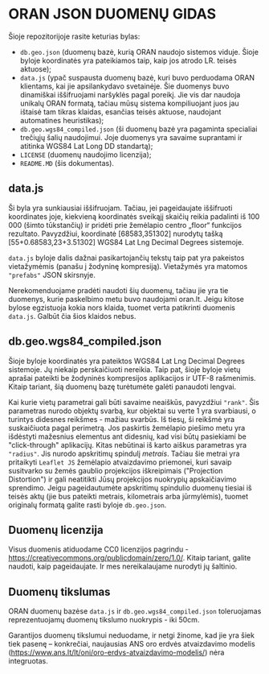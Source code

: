 ORAN JSON DUOMENŲ GIDAS
=======================

Šioje repozitorijoje rasite keturias bylas:
- `db.geo.json` (duomenų bazė, kurią ORAN naudojo sistemos viduje. Šioje byloje koordinatės yra pateikiamos taip, kaip jos atrodo LR. teisės aktuose);
- `data.js` (ypač suspausta duomenų bazė, kuri buvo perduodama ORAN klientams, kai jie apsilankydavo svetainėje. Šie duomenys buvo dinamiškai iššifruojami naršyklės pagal poreikį. Jie vis dar naudoja unikalų ORAN formatą, tačiau mūsų sistema kompiliuojant juos jau ištaisė tam tikras klaidas, esančias teisės aktuose, naudojant automatines heuristikas);
- `db.geo.wgs84_compiled.json` (ši duomenų bazė yra pagaminta specialiai trečiųjų šalių naudojimui. Joje duomenys yra savaime suprantami ir atitinka WGS84 Lat Long DD standartą);
- `LICENSE` (duomenų naudojimo licenzija);
- `README.MD` (šis dokumentas).

## data.js
Ši byla yra sunkiausiai iššifruojam. Tačiau, jei pageidaujate iššifruoti koordinates joje, kiekvieną koordinatės sveikąjį skaičių reikia padalinti iš 100 000 (šimto tūkstančių) ir pridėti prie žemėlapio centro „floor“ funkcijos rezultato. Pavyzdžiui, koordinatė [68583,351302] nurodytų tašką [55+0.68583,23+3.51302] WGS84 Lat Lng Decimal Degrees sistemoje.

`data.js` byloje dalis dažnai pasikartojančių tekstų taip pat yra pakeistos vietažymėmis (panašu į žodyninę kompresiją). Vietažymės yra matomos `"prefabs"` JSON skirsnyje. 

Nerekomenduojame pradėti naudoti šių duomenų, tačiau jie yra tie duomenys, kurie paskelbimo metu buvo naudojami oran.lt. Jeigu kitose bylose egzistuoja kokia nors klaida, tuomet verta patikrinti duomenis `data.js`. Galbūt čia šios klaidos nebus.

## db.geo.wgs84_compiled.json
Šioje byloje koordinatės yra pateiktos WGS84 Lat Lng Decimal Degrees sistemoje. Jų niekaip perskaičiuoti nereikia. Taip pat, šioje byloje vietų aprašai pateikti be žodyninės kompresijos aplikacijos ir UTF-8 rašmenimis. Kitaip tariant, šią duomenų bazę turėtumėte galėti panaudoti lengvai.

Kai kurie vietų parametrai gali būti savaime neaiškūs, pavyzdžiui `"rank"`. Šis parametras nurodo objektų svarbą, kur objektai su verte 1 yra svarbiausi, o turintys didesnes reikšmes - mažiau svarbūs. Iš tiesų, ši reikšmė yra suskaičiuota pagal perimetrą. Jos paskirtis žemėlapio piešimo metu yra išdėstyti mažesnius elementus ant didesnių, kad visi būtų pasiekiami be "click-through" aplikacijų. Kitas nebūtinai iš karto aiškus parametras yra `"radius"`. Jis nurodo apskritimų spindulį *metrais*. Tačiau šie metrai yra pritaikyti `Leaflet JS` žemėlapio atvaizdavimo priemonei, kuri savaip susitvarko su žemės gaublio projekcijos iškreipimais ("Projection Distortion") ir gali neatitikti Jūsų projekcijos nuokrypių apskaičiavimo sprendimo. Jeigu pageidautumėte apskritimų spindulio duomenų tiesiai iš teisės aktų (jie bus pateikti metrais, kilometrais arba jūrmylėmis), tuomet originalų formatą galite rasti byloje `db.geo.json`.

## Duomenų licenzija
Visus duomenis atiduodame CC0 licenzijos pagrindu - https://creativecommons.org/publicdomain/zero/1.0/. Kitaip tariant, galite naudoti, kaip pageidaujate. Ir mes nereikalaujame nurodyti jų šaltinio.

## Duomenų tikslumas
ORAN duomenų bazėse `data.js` ir `db.geo.wgs84_compiled.json` toleruojamas reprezentuojamų duomenų tikslumo nuokrypis - iki 50cm.

Garantijos duomenų tikslumui neduodame, ir netgi žinome, kad jie yra šiek tiek pasenę – konkrečiai, naujausias ANS oro erdvės atvaizdavimo modelis (https://www.ans.lt/lt/oni/oro-erdvs-atvaizdavimo-modelis/) nėra integruotas. 

